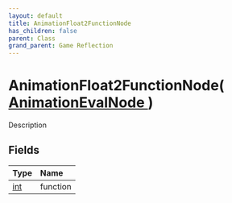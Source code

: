 ```yaml
---
layout: default
title: AnimationFloat2FunctionNode
has_children: false
parent: Class
grand_parent: Game Reflection
---
```

# AnimationFloat2FunctionNode( [ AnimationEvalNode ](/docs/game-reflection/classes/animation_eval_node) )
Description 

## Fields

| Type | Name |
|:-------------|:--------------|
| [int](/docs/game-reflection/enums/int) | function |

